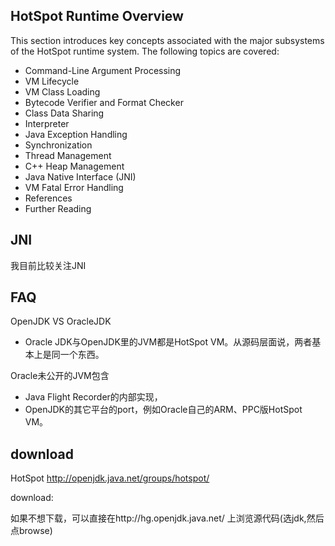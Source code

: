 ## HotSpot Runtime Overview

This section introduces key concepts associated with the major subsystems of the HotSpot runtime system. The following topics are covered:

- Command-Line Argument Processing
- VM Lifecycle
- VM Class Loading
- Bytecode Verifier and Format Checker
- Class Data Sharing
- Interpreter
- Java Exception Handling
- Synchronization
- Thread Management
- C++ Heap Management
- Java Native Interface (JNI)
- VM Fatal Error Handling
- References
- Further Reading


		


## JNI

我目前比较关注JNI


## FAQ
OpenJDK VS OracleJDK
- Oracle JDK与OpenJDK里的JVM都是HotSpot VM。从源码层面说，两者基本上是同一个东西。

Oracle未公开的JVM包含
- Java Flight Recorder的内部实现，
- OpenJDK的其它平台的port，例如Oracle自己的ARM、PPC版HotSpot VM。


## download


HotSpot http://openjdk.java.net/groups/hotspot/

download:


如果不想下载，可以直接在http://hg.openjdk.java.net/ 上浏览源代码(选jdk,然后点browse)

##